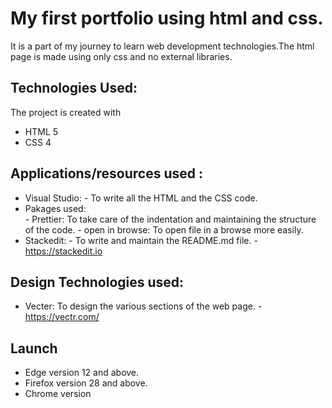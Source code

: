 
# My first portfolio using html and css.

It is a part of my journey to learn web development technologies.The html page is made using only css and no external libraries.

## Technologies Used:
The project is created with

 - HTML 5
 - CSS 4

## Applications/resources used :

 - Visual Studio: 
		 - To write all the HTML and the CSS code.
 - Pakages used:	 			
					 - Prettier: To take care of the indentation and maintaining the structure of the code.
					 - open in browse: To open file in a browse more easily.
 - Stackedit:
		 - To write and maintain the README.md file.
		 - https://stackedit.io

## Design Technologies used:

 - Vecter:       To design the various sections of the web page.
			- https://vectr.com/


## Launch
 

 - Edge version 12 and above.
 - Firefox version 28 and above.
 - Chrome version

<!--stackedit_data:
eyJoaXN0b3J5IjpbLTMzOTc3Nzc1OCwtNjMxNTE2MTcyLDM5Mj
Q2ODc4MywtOTc5MjQ0MjY1LC0yMDk0MDEyODM0XX0=
-->